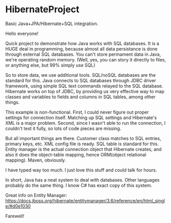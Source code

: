 # HibernateProject
Basic Java+JPA/Hibernate+SQL integration.

Hello everyone!

Quick project to demonstrate how Java works with SQL databases. It is a HUGE deal in programming, because almost all data persistance is done through external SQL databases. You can't store permament data in Java, we're operating random memory. (Well, yes, you can story it directly to files, or anything else, but 99% simply use SQL)

So to store data, we use additional tools. SQL/noSQL databases are the standard for this. Java connects to SQL databases through JDBC driver framework, using simple SQL text commands relayed to the SQL database. Hibernate works on top of JDBC, by providing us very effective way to map classes and variables to fields and columns in SQL tables, among other things.

This example is non-functional. First, I could never figure out proper settings for connection itself. Matching up SQL settings and Hibernate's XML is a major problem. Second, since I wasn't able to run the connection, I couldn't test it fully, so lots of code pieces are missing.

But all important things are there. Customer class matches to SQL entries, primary keys, etc. XML config file is ready. SQL table is standard for this. Entity manager is the actual connection object that Hibernate creates, and also it does the object-table mapping, hence ORM(object relational mapping). Maven, obviously.

I have typed way too much. I just love this stuff and could talk for hours.

In short, Java has a neat system to deal with databases. Other languages probably do the same thing. I know C# has exact copy of this system.

Great info on Entity Manager: https://docs.jboss.org/hibernate/entitymanager/3.6/reference/en/html_single/#d0e1030

Farewell!







